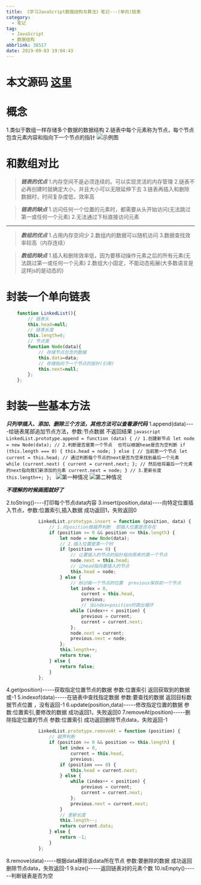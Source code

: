 ```yaml
---
title: 《学习JavaScript数据结构与算法》笔记---(单向)链表
category:
  - 笔记
tag:
  - JavaScript
  - 数据结构
abbrlink: 38517
date: 2019-09-03 19:04:43
---
```


# 本文源码 [这里](https://github.com/SHUAXINDIARY/demo/blob/master/js%E5%9F%BA%E7%A1%80%E7%9F%A5%E8%AF%86/%E5%85%B3%E4%BA%8E%E9%93%BE%E8%A1%A8.html)

# 概念

1.类似于数组一样存储多个数据的数据结构
2.链表中每个元素称为节点，每个节点包含元素内容和指向下一个节点的指针
![示例图](/img/linked.jpg)

<!-- more -->
# 和数组对比
>***链表的优点***
>1.内存空间不是必须连续的。可以实现灵活的内存管理
>2.链表不必再创建时就确定大小，并且大小可以无限延伸下去
>3.链表再插入和删除数据时，时间复杂度低，效率高

>***链表的缺点***
>1.访问任何一个位置的元素时，都需要从头开始访问(无法跳过第一或任何一个元素)
>2.无法通过下标直接访问元素

-----------------

>***数组的优点***
>1.占用内存空间少
>2.数组内的数据可以随机访问
>3.数据查找效率较高（内存连续）

>***数组的缺点***
>1.插入和删除效率低，因为要移动操作元素之后的所有元素(无法跳过第一或任何一个元素)
>2.数组大小固定，不能动态拓展(大多数语言是这样js的是动态的)

# 封装一个单向链表

```javascript
    function LinkedList(){
        // 链表头
        this.head=null;
        // 链表长度
        this.length=0;
        // 节点类 
        function Node(data){
            // 存储节点包含的数据
            this.data=data;
            // 存储指向下一个节点的指针(引用)
            this.next=null;
        };
    };
```

# 封装一些基本方法
***只列举插入、添加、删除三个方法，其他方法可以查看源代码***
1.append(data)----给链表尾部追加节点方法，参数:节点数据 不返回结果
    ```javascript
        LinkedList.prototype.append = function (data) {
            // 1.创建新节点
            let node = new Node(data);
            // 2.判断是否是第一个节点  也可以根据heae是否为空判断
            if (this.length === 0) {
                this.head = node;
            } else {
                // 当前第一个节点
                let current = this.head;
                // 通过判断每个节点的next是否为空来找到最后一个元素 
                while (current.next) {
                    current = current.next;
                };
                // 然后给将最后一个元素的next指向我们新添加的元素
                current.next = node;
            }
            // 3.更新长度
            this.length++;
        };
    ```
![第一种情况](/img/insert0.png)
![第二种情况](/img/insert1.png)

***不理解的时候画图就好了***

2.toString()----打印每个节点data内容
3.insert(position,data)----向特定位置插入节点，参数:位置索引,插入数据  成功返回1，失败返回0

```javascript
            LinkedList.prototype.insert = function (position, data) {
                // 1.对position做越界判断  即插入位置是否存在
                if (position >= 0 && position <= this.length) {
                    let node = new Node(data);
                    // 2.插入位置是第一个时
                    if (position === 0) {
                        // 让要插入的节点的指针指向原来的第一个节点
                        node.next = this.head;
                        // 让head指向要插入的节点
                        this.head = node;
                    } else {
                        // 标识每一个节点的位置  previous保存前一个节点 
                        let index = 0,
                            current = this.head,
                            previous;
                            // 当index=position时跳出循环
                        while (index++ < position) {
                            previous = current;
                            current = current.next;
                        };
                        node.next = current;
                        previous.next = node;
                    };
                    this.length++;
                    return true;
                } else {
                    return false;
                }
            };
```
4.get(position)-----获取指定位置节点的数据 参数:位置索引  返回获取到的数据或-1
5.indexof(data)-----在链表中查找指定数据 参数:要查找的数据 返回目标数据节点位置 ，没有返回-1
6.update(position,data)-----修改指定位置的数据 参数:位置索引,要修改的数据  成功返回1，失败返回0
7.removeAt(position)-----删除指定位置的节点 参数:位置索引 成功返回删除节点data，失败返回-1
```javascript
            LinkedList.prototype.removeAt = function (position) {
                // 越界判断
                if (position >= 0 && position <= this.length) {
                    let index = 0,
                        current = this.head,
                        previous;
                    if (position === 0) {
                        this.head = current.next;
                    } else {
                        while (index++ < position) {
                            previous = current;
                            current = current.next;
                        };
                        previous.next = current.next;
                    }
                    // 更新长度
                    this.length--;
                    return current.data;
                } else {
                    return -1;
                }
            };
```
8.remove(data)-----根据data移除该data所在节点 参数:要删除的数据 成功返回删除节点data，失败返回-1
9.size()-----返回链表对的元素个数
10.isEmpty()------判断链表是否为空
